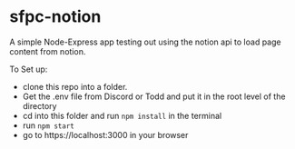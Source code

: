 # sfpc-notion
A simple Node-Express app testing out using the notion api to load page content from notion.

To Set up:
- clone this repo into a folder.
- Get the .env file from Discord or Todd and put it in the root level of the directory
- cd into this folder and run `npm install` in the terminal
- run `npm start` 
- go to https://localhost:3000 in your browser
